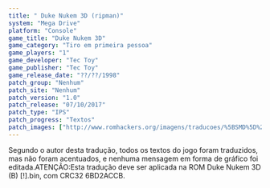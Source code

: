```yaml
---
title: " Duke Nukem 3D (ripman)"
system: "Mega Drive"
platform: "Console"
game_title: "Duke Nukem 3D"
game_category: "Tiro em primeira pessoa"
game_players: "1"
game_developer: "Tec Toy"
game_publisher: "Tec Toy"
game_release_date: "??/??/1998"
patch_group: "Nenhum"
patch_site: "Nenhum"
patch_version: "1.0"
patch_release: "07/10/2017"
patch_type: "IPS"
patch_progress: "Textos"
patch_images: ["http://www.romhackers.org/imagens/traducoes/%5BSMD%5D%20Duke%20Nukem%203D%20-%20ripman%20-%201.png","http://www.romhackers.org/imagens/traducoes/%5BSMD%5D%20Duke%20Nukem%203D%20-%20ripman%20-%202.png","http://www.romhackers.org/imagens/traducoes/%5BSMD%5D%20Duke%20Nukem%203D%20-%20ripman%20-%203.png"]
---
```

Segundo o autor desta tradução, todos os textos do jogo foram traduzidos, mas não foram acentuados, e nenhuma mensagem em forma de gráfico foi editada.ATENÇÃO:Esta tradução deve ser aplicada na ROM Duke Nukem 3D (B) [!].bin, com CRC32 6BD2ACCB.